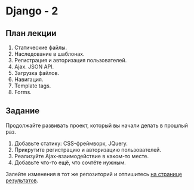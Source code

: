 Django - 2
======================

План лекции
-------

1. Статические файлы.
2. Наследование в шаблонах.
2. Регистрация и авторизация пользователей.
3. Ajax. JSON API.
4. Загрузка файлов.
5. Навигация.
6. Template tags.
7. Forms.


Задание
------

Продолжайте развивать проект, который вы начали делать в прошлый раз.

1. Добавьте статику: CSS-фреймворк, JQuery.
2. Прикрутите регистрацию и авторизацию пользователей.
1. Реализуйте Ajax-взаимодействие в каком-то месте.
4. Добавьте что-то ещё, что сочтёте нужным.

Залейте изменения в тот же репозиторий и отпишитесь [на странице результатов](https://github.com/vpavlenko/web-programming/wiki/%D0%A0%D0%B5%D1%88%D0%B5%D0%BD%D0%B8%D1%8F-%D0%B7%D0%B0%D0%B4%D0%B0%D0%BD%D0%B8%D0%B9-%D0%B7%D0%B0%D0%BD%D1%8F%D1%82%D0%B8%D1%8F-7:-Django-1).

